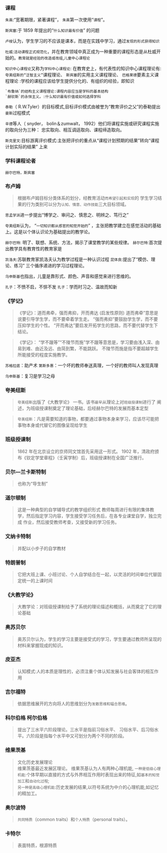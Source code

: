### 课程

`朱熹`:“宽著期限，紧著课程”， `朱熹`第一次使用“`课程`”。

`斯宾塞`:于 1859 年提出的“`什么知识最有价值`” 的问题

`卢梭`认为，学生学习的不应该是课本，而是在实践中学习，通过`发现的形式获得知识`

`杜威`:`活动课程正式规范化`，并在教育领域中真正成为一种重要的课程形态是从杜威开始的。`教育就是经验的改造或改组`,`儿童中心课程论`


`知识中心课程论`又称为`学科中心课程论`:
    在教育史上，有代表性的知识中心课程理论有:
    `夸美纽斯的“泛智主义”`课程理论、
    `斯宾塞`的实用主义课程理论、
    `巴格莱德`要素主义课程理论 :学校的课程应该给学生提供分化的、有组织的经验，即知识
    
    `布鲁纳`的结构主义课程理论:课程内容应当是学科的基本结构
    `赫钦斯`的永恒主义。:什么知识最有价值或如何选择学科

`泰勒`（ R.W.Tyler）的目标模式,目标评价模式由被誉为“教育评价之父”的泰勒提出
`豪斯`过程模式

`辛德`等人（ snyder， bolin＆zumwalt， 1992）他们将课程实施或研究课程实施的取向分为三种：
    忠实取向、相互调适取向、课程缔造取向。

`斯克里文`:目标游离评价模式:主张把评价的重点从“课程计划预期的结果”转向“课程计划实际的结果” 上来    
    
### 学科课程论者
    赫尔巴特，斯宾塞

### 布卢姆
>   根据布卢姆目标分类体系的划分，经教育活动`而希望引起和实现`的
    学生学习结果的行为类别可以分为`认知、情意、动作技能`三大目标领域。


`思孟学派`进一步提出“博学之、审问之、慎思之、明辨之、笃行之”

`夸美纽斯`认为， “`一切知识都从感官的知觉开始的`” ，主张把教学建立在感觉活动的基础上。这是以个体认识论为基础提出的教学论。

`赫尔巴特`: 明了、联想、系统、方法，揭示了课堂教学的某些规律。
`赫尔巴特`:首次提出教学具有教育性的教育家是

`凯洛夫`:苏联教育家凯洛夫认为教学过程是一种认识过程
`昆体良`:提出了“模仿、理论、练习” 三个循序递进的学习过程理论。


`乌申斯基`也指出，儿童是靠形式、颜色、声音和感觉来进行思维的。

`孔子`：不愤不启，不悱不发
`孔子`：学而时习之、温故而知新

### 《学记》
>   《学记》：道而弗牵，强而弗抑，开而弗达 (启发性原则)
    道而弗牵”意思是说要引导学生学，而不要牵着学生走。 
    “强而弗抑”要鼓励学生学，而不要压抑学生的个性。
    “开而弗达”要启发开拓学生的思路，而不要代替学生下结论。
    
>   《学记》： “学不躐等”“不陵节而施”学不躐等意思是，学习要由浅入深、由易到难、由近及远、由简到繁，不能跳跃。
不陵节而施是指不要超越学生所能接受的程度实施教学。

`苏格拉底`：助产术
`第斯多惠`：一个坏的教师奉送真理，一个好的教师叫人发现真理


`乌申斯基`：复习是学习之母

### 夸美纽斯
>   `夸美纽斯`出版了《大教学论》 一书。该书`最早`从理论上对`班级授课制`进行了
阐述，为班级授课制奠定了理论基础，后经赫尔巴特的发展而基本定型

>   `夸美纽斯`：凡是需要知道的事物，都要通过事物本身来学习，应该尽可能把事物本身或代替它的图像呈现给学生

### 班级授课制
>   1862 年在北京设立的京师同文馆首先采用这一形式。
>   1902 年，清政府颁布《钦定学堂章程》（壬寅学制）后，班级授课制在全国广泛推行。

### 贝尔—兰卡斯特制
>   也称为“导生制”     

### 道尔顿制
>   这是一种典型的自学辅导式的教学组织形式
    教师每周进行有限的集体教学，然后指定学习内容，学生接受学习任务后，在各专业课堂自学，独立完成
    作业，然后接受教师考查，又接受新的学习任务。

### 文纳卡特制
>   并配以小步子的自学教材    

### 特朗普制
>   它把大班上课、小班讨论、个人自学结合在一起，以灵活的时间单位代替固定统一的上课时间    

### 《大教学论》
>   大教学论：对班级授课制给予了系统的理论描述和概括，从而奠定了它的理论基础

### 奥苏贝尔    
>   奥苏贝尔认为，学生的学习主要是接受式的学习，学生要通过教师所呈现的材料来掌握现成的知识。


### 皮亚杰
>   认知模式:人的本质是理性的，必须注重个体认知发展与社会客体的相互作用

### 吉尔福特
>   依据思维展开的方向将人的思维划分为`发散思维和辐合思维`。


### 科尔伯格 柯尔伯格
>   提出了三水平六阶段理论。三水平是指前习俗水平、
习俗水平、后习俗水平。六阶段是指每个水平中又可划分为两个不同的阶段。

### 维果茨基
>   文化历史发展理论          
>   维果茨基最近发展区理论。
维果茨基认为人有两种心理机能,
    `一种是低级心理机能`:个体早期以直接的方式与外界相互作用时表现出来的特征,如`基本的知觉加工`和`自动化过程`;       
    `另一种是高级心理机能`:历史发展的结果,以符号系统为中介的心理机能,如记忆的精加工。

### 奥尔波特
>   `共同特质`（common traits）和`个人特质`（personal traits）。

### 卡特尔
>   表面特质，根源特质
